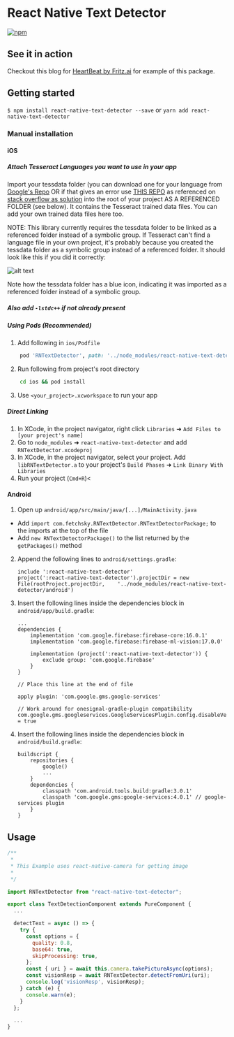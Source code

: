 # React Native Text Detector

[![npm](https://img.shields.io/npm/dm/react-native-text-detector.svg)](https://www.npmjs.com/package/react-native-text-detector)


## See it in action
Checkout this blog for [HeartBeat by Fritz.ai](https://heartbeat.fritz.ai/building-text-detection-apps-for-ios-and-android-using-react-native-42fe3c7e339) for example of this package.

## Getting started

`$ npm install react-native-text-detector --save` or `yarn add react-native-text-detector`

### Manual installation

#### iOS

##### Attach Tesseract Languages you want to use in your app 

Import your tessdata folder (you can download one for your language from [Google's Repo](https://code.google.com/p/tesseract-ocr/downloads/list) OR if that gives an error use [THIS REPO](https://github.com/tesseract-ocr/tessdata/tree/bf82613055ebc6e63d9e3b438a5c234bfd638c93) as referenced on [stack overflow as solution](https://stackoverflow.com/questions/41131083/tesseract-traineddata-not-working-in-swift-3-0-project-using-version-4-0/41168236#41168236) into the root of your project AS A REFERENCED FOLDER (see below). It contains the Tesseract trained data files. You can add your own trained data files here too.

NOTE: This library currently requires the tessdata folder to be linked as a referenced folder instead of a symbolic group. If Tesseract can't find a language file in your own project, it's probably because you created the tessdata folder as a symbolic group instead of a referenced folder. It should look like this if you did it correctly:

![alt text](https://cloud.githubusercontent.com/assets/817753/4598582/aeba675c-50ba-11e4-8d14-c7af9336b965.png "guide")

Note how the tessdata folder has a blue icon, indicating it was imported as a referenced folder instead of a symbolic group.

##### Also add `-lstdc++` if not already present

##### Using Pods (Recommended)
1. Add following in `ios/Podfile` 
```ruby
    pod 'RNTextDetector', path: '../node_modules/react-native-text-detector/ios'
```
2. Run following from project's root directory
```bash
    cd ios && pod install
```
3. Use `<your_project>.xcworkspace` to run your app

##### Direct Linking
1.  In XCode, in the project navigator, right click `Libraries` ➜ `Add Files to [your project's name]`
2.  Go to `node_modules` ➜ `react-native-text-detector` and add `RNTextDetector.xcodeproj`
3.  In XCode, in the project navigator, select your project. Add `libRNTextDetector.a` to your project's `Build Phases` ➜ `Link Binary With Libraries`
4.  Run your project (`Cmd+R`)<

#### Android

1.  Open up `android/app/src/main/java/[...]/MainActivity.java`

- Add `import com.fetchsky.RNTextDetector.RNTextDetectorPackage;` to the imports at the top of the file
- Add `new RNTextDetectorPackage()` to the list returned by the `getPackages()` method

2.  Append the following lines to `android/settings.gradle`:
    ```
    include ':react-native-text-detector'
    project(':react-native-text-detector').projectDir = new File(rootProject.projectDir, 	'../node_modules/react-native-text-detector/android')
    ```
3.  Insert the following lines inside the dependencies block in `android/app/build.gradle`:

    ```
    ...
    dependencies {
        implementation 'com.google.firebase:firebase-core:16.0.1'
        implementation 'com.google.firebase:firebase-ml-vision:17.0.0'

        implementation (project(':react-native-text-detector')) {
            exclude group: 'com.google.firebase'
        }
    }

    // Place this line at the end of file

    apply plugin: 'com.google.gms.google-services'

    // Work around for onesignal-gradle-plugin compatibility
    com.google.gms.googleservices.GoogleServicesPlugin.config.disableVersionCheck = true
    ```

4.  Insert the following lines inside the dependencies block in `android/build.gradle`:

    ```
    buildscript {
        repositories {
            google()
            ...
        }
        dependencies {
            classpath 'com.android.tools.build:gradle:3.0.1'
            classpath 'com.google.gms:google-services:4.0.1' // google-services plugin
        }
    }
    ```

## Usage

```javascript
/**
 *
 * This Example uses react-native-camera for getting image
 *
 */

import RNTextDetector from "react-native-text-detector";

export class TextDetectionComponent extends PureComponent {
  ...

  detectText = async () => {
    try {
      const options = {
        quality: 0.8,
        base64: true,
        skipProcessing: true,
      };
      const { uri } = await this.camera.takePictureAsync(options);
      const visionResp = await RNTextDetector.detectFromUri(uri);
      console.log('visionResp', visionResp);
    } catch (e) {
      console.warn(e);
    }
  };

  ...
}
```
